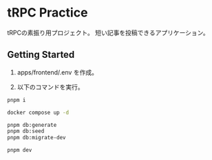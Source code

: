 # tRPC Practice

tRPCの素振り用プロジェクト。
短い記事を投稿できるアプリケーション。

## Getting Started

1. apps/frontend/.env を作成。

2. 以下のコマンドを実行。

```bash
pnpm i

docker compose up -d

pnpm db:generate
pnpm db:seed
pnpm db:migrate-dev

pnpm dev
```
